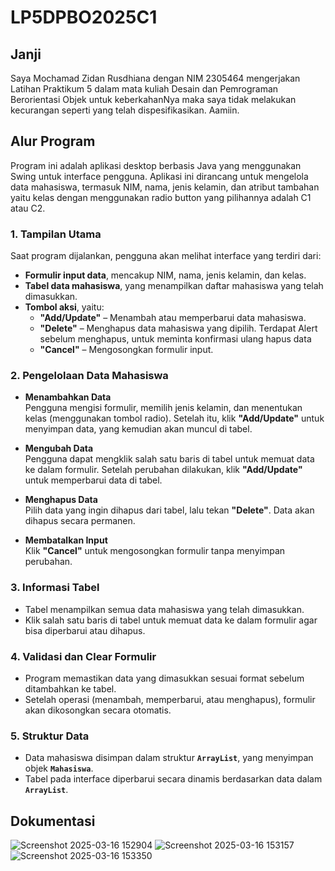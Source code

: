 # LP5DPBO2025C1

## Janji
Saya Mochamad Zidan Rusdhiana dengan NIM 2305464 mengerjakan Latihan Praktikum 5 dalam mata kuliah Desain dan Pemrograman Berorientasi Objek untuk keberkahanNya maka saya tidak melakukan kecurangan seperti yang telah dispesifikasikan. Aamiin.

## Alur Program  

Program ini adalah aplikasi desktop berbasis Java yang menggunakan Swing untuk interface pengguna. Aplikasi ini dirancang untuk mengelola data mahasiswa, termasuk NIM, nama, jenis kelamin, dan atribut tambahan yaitu kelas dengan menggunakan radio button yang pilihannya adalah C1 atau C2.

### 1. Tampilan Utama  
Saat program dijalankan, pengguna akan melihat interface yang terdiri dari:  
- **Formulir input data**, mencakup NIM, nama, jenis kelamin, dan kelas.  
- **Tabel data mahasiswa**, yang menampilkan daftar mahasiswa yang telah dimasukkan.  
- **Tombol aksi**, yaitu:  
  - **"Add/Update"** – Menambah atau memperbarui data mahasiswa.  
  - **"Delete"** – Menghapus data mahasiswa yang dipilih. Terdapat Alert sebelum menghapus, untuk meminta konfirmasi ulang hapus data
  - **"Cancel"** – Mengosongkan formulir input.  

### 2. Pengelolaan Data Mahasiswa  
- **Menambahkan Data**  
  Pengguna mengisi formulir, memilih jenis kelamin, dan menentukan kelas (menggunakan tombol radio). Setelah itu, klik **"Add/Update"** untuk menyimpan data, yang kemudian akan muncul di tabel.  

- **Mengubah Data**  
  Pengguna dapat mengklik salah satu baris di tabel untuk memuat data ke dalam formulir. Setelah perubahan dilakukan, klik **"Add/Update"** untuk memperbarui data di tabel.  

- **Menghapus Data**  
  Pilih data yang ingin dihapus dari tabel, lalu tekan **"Delete"**. Data akan dihapus secara permanen.  

- **Membatalkan Input**  
  Klik **"Cancel"** untuk mengosongkan formulir tanpa menyimpan perubahan.  

### 3. Informasi Tabel  
- Tabel menampilkan semua data mahasiswa yang telah dimasukkan.  
- Klik salah satu baris di tabel untuk memuat data ke dalam formulir agar bisa diperbarui atau dihapus.  

### 4. Validasi dan Clear Formulir  
- Program memastikan data yang dimasukkan sesuai format sebelum ditambahkan ke tabel.  
- Setelah operasi (menambah, memperbarui, atau menghapus), formulir akan dikosongkan secara otomatis.  

### 5. Struktur Data  
- Data mahasiswa disimpan dalam struktur **`ArrayList`**, yang menyimpan objek **`Mahasiswa`**.  
- Tabel pada interface diperbarui secara dinamis berdasarkan data dalam **`ArrayList`**.  

## Dokumentasi
![Screenshot 2025-03-16 152904](https://github.com/user-attachments/assets/4e94b858-99b2-436f-930a-ac891c159dd3)
![Screenshot 2025-03-16 153157](https://github.com/user-attachments/assets/c3f5146c-a329-4eb2-9988-9c60b4e4e7d9)
![Screenshot 2025-03-16 153350](https://github.com/user-attachments/assets/4d50ed5d-1d40-42d4-a34e-85e4516cce44)
